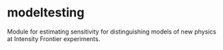 # modeltesting
Module for estimating sensitivity for distinguishing models of new physics at Intensity Frontier experiments. 
